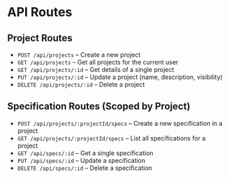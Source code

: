 # API Routes

## Project Routes

- `POST /api/projects` – Create a new project
- `GET /api/projects` – Get all projects for the current user
- `GET /api/projects/:id` – Get details of a single project
- `PUT /api/projects/:id` – Update a project (name, description, visibility)
- `DELETE /api/projects/:id` – Delete a project

## Specification Routes (Scoped by Project)

- `POST /api/projects/:projectId/specs` – Create a new specification in a project
- `GET /api/projects/:projectId/specs` – List all specifications for a project
- `GET /api/specs/:id` – Get a single specification
- `PUT /api/specs/:id` – Update a specification
- `DELETE /api/specs/:id` – Delete a specification
